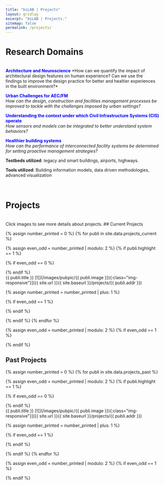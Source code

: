```yaml
---
title: "biLAB | Projects"
layout: gridlay
excerpt: "biLAB | Projects."
sitemap: false
permalink: /projects/
---
```

# Research Domains
<br>
<span style="color:blue"><b>Architecture and Neuroscience</b></span>  
*How can we quantify the impact of architectural design features on human experience? Can we use the findings to improve the design practice for better and healtier experiences in the built environment?*  

<span style="color:blue"><b>Urban Challenges for AEC/FM</b></span>  
*How can the design, construction and facilities management processes be improved to tackle with  the challenges imposed by urban settings?*  

<span style="color:blue"><b>Understanding the context under which Civil Infrastructure Systems (CIS) operate</b></span>  
*How sensors and models can be integrated to better understand system behaviors?*  

<span style="color:blue"><b>Healthier building systems</b></span>  
*How can the performance of interconnected facility systems  be determined for setting proactive management strategies?*  

<b>Testbeds utilized</b>: legacy and smart buildings, airports, highways.  

<b>Tools utilized</b>: Building information models, data driven methodologies, advanced visualization
<br><br><br>
# Projects
<br>
Click images to see more details about projects.
## Current Projects

{% assign number_printed = 0 %}
{% for publi in site.data.projects_current %}

{% assign even_odd = number_printed | modulo: 2 %}
{% if publi.highlight == 1 %}

{% if even_odd == 0 %}
<div class="row">
{% endif %}

<div class="col-sm-6 clearfix">
 <div class="well">
  <pubtit>{{ publi.title }}</pubtit>
  [![](/images/pubpic/{{ publi.image }}){:class="img-responsive"}]({{ site.url }}{{ site.baseurl }}/projects/{{ publi.addr }})
  <!-- <p>{{ publi.description }}</p> -->
 </div>
</div>

{% assign number_printed = number_printed | plus: 1 %}

{% if even_odd == 1 %}
</div>
{% endif %}

{% endif %}
{% endfor %}

{% assign even_odd = number_printed | modulo: 2 %}
{% if even_odd == 1 %}
</div>
{% endif %}

## Past Projects

{% assign number_printed = 0 %}
{% for publi in site.data.projects_past %}

{% assign even_odd = number_printed | modulo: 2 %}
{% if publi.highlight == 1 %}

{% if even_odd == 0 %}
<div class="row">
{% endif %}

<div class="col-sm-6 clearfix">
 <div class="well">
  <pubtit>{{ publi.title }}</pubtit>
  [![](/images/pubpic/{{ publi.image }}){:class="img-responsive"}]({{ site.url }}{{ site.baseurl }}/projects/{{ publi.addr }})
  <!-- <p>{{ publi.description }}</p> -->
 </div>
</div>

{% assign number_printed = number_printed | plus: 1 %}

{% if even_odd == 1 %}
</div>
{% endif %}

{% endif %}
{% endfor %}

{% assign even_odd = number_printed | modulo: 2 %}
{% if even_odd == 1 %}
</div>
{% endif %}

<p> &nbsp; </p>
